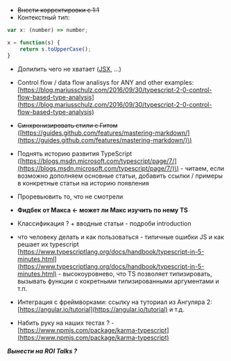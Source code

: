 * ~~Внести корректировки с 1:1~~
* Контекстный тип:

```js
var x: (number) => number;

x = function(s) {
    return s.toUpperCase();
}
```

* Допилить чего не хватает \([JSX](https://facebook.github.io/jsx/), ...\)
* Control flow / data flow analisys for ANY and other examples: [https://blog.mariusschulz.com/2016/09/30/typescript-2-0-control-flow-based-type-analysis](https://blog.mariusschulz.com/2016/09/30/typescript-2-0-control-flow-based-type-analysis)

* ~~Синхронизировать стили с Гитом~~ \([https://guides.github.com/features/mastering-markdown/](https://guides.github.com/features/mastering-markdown/)\)

* Поднять историю развития TypeScript \([https://blogs.msdn.microsoft.com/typescript/page/7/](https://blogs.msdn.microsoft.com/typescript/page/7/)\) - читаем, если возможно дополняем основные статьи, добавить ссылки / примеры в конкретные статьи на историю появления

* Проревьювить то, что не смотрели

* **Фидбек от Макса &lt;- может ли Макс изучить по нему TS**

* Классификация ? + вводные статьи - подроби introduction

* что человеку делать и как пользоваться - типичные ошибки JS и как решает их typescript [https://www.typescriptlang.org/docs/handbook/typescript-in-5-minutes.html](https://www.typescriptlang.org/docs/handbook/typescript-in-5-minutes.html) - высокоуровнево, что TS позволяет типизировать, вызывать функции с кокретными типизированными аргументами и т.п.

* Интеграция с фреймворками: ссылку на туториал из Ангуляра 2: [https://angular.io/tutorial](https://angular.io/tutorial) и т.д.

* Набить руку на наших тестах ? - [https://www.npmjs.com/package/karma-typescript](https://www.npmjs.com/package/karma-typescript)

_**Вынести на ROI Talks ?**_

